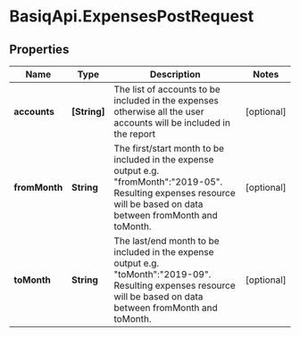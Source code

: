 # BasiqApi.ExpensesPostRequest

## Properties
Name | Type | Description | Notes
------------ | ------------- | ------------- | -------------
**accounts** | **[String]** | The list of accounts to be included in the expenses otherwise all the user accounts will be included in the report | [optional] 
**fromMonth** | **String** | The first/start month to be included in the expense output e.g. \"fromMonth\":\"2019-05\". Resulting expenses resource will be based on data between fromMonth and toMonth. | [optional] 
**toMonth** | **String** | The last/end month to be included in the expense output e.g. \"toMonth\":\"2019-09\". Resulting expenses resource will be based on data between fromMonth and toMonth. | [optional] 


